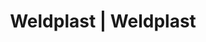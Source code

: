---
Filename: "eshop-products-variant501"
Link: "file:/Users/vinayakpatel/Downloads/www.weldplast.cz/eshop_products_compare/add/eshop-products-variant501"
product_name: "null"
product_id: "null"
title: "Weldplast | Weldplast"
product_desc: ""
product_specs: ""
product_downloads: ""
href: ""
p_desc_2: ""
accessories: ""
similar_products: ""
---